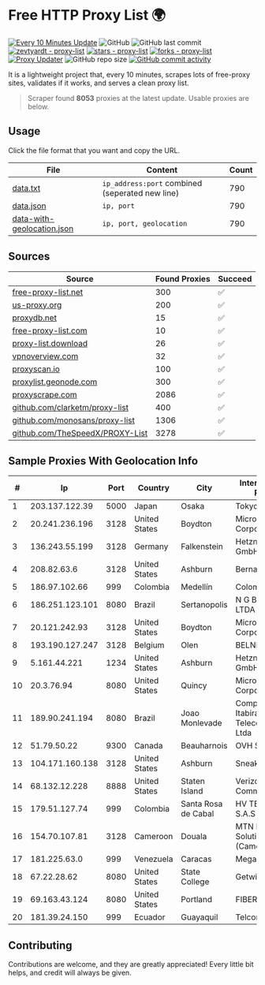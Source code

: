 
# Free HTTP Proxy List 🌍

[![Every 10 Minutes Update](https://github.com/mertguvencli/http-proxy-list/actions/workflows/main.yml/badge.svg?branch=main)](https://github.com/mertguvencli/http-proxy-list/actions/workflows/main.yml)
![GitHub](https://img.shields.io/github/license/mertguvencli/http-proxy-list)
![GitHub last commit](https://img.shields.io/github/last-commit/mertguvencli/http-proxy-list)
[![zevtyardt - proxy-list](https://img.shields.io/static/v1?label=zevtyardt&message=proxy-list&color=blue&logo=github)](https://github.com/zevtyardt/proxy-list "Go to GitHub repo")
[![stars - proxy-list](https://img.shields.io/github/stars/zevtyardt/proxy-list?style=social)](https://github.com/zevtyardt/proxy-list)
[![forks - proxy-list](https://img.shields.io/github/forks/zevtyardt/proxy-list?style=social)](https://github.com/zevtyardt/proxy-list)
[![Proxy Updater](https://github.com/zevtyardt/proxy-list/workflows/Proxy%20Updater/badge.svg)](https://github.com/zevtyardt/proxy-list/actions?query=workflow:"Proxy+Updater")
![GitHub repo size](https://img.shields.io/github/repo-size/zevtyardt/proxy-list)
[![GitHub commit activity](https://img.shields.io/github/commit-activity/m/zevtyardt/proxy-list?logo=commits)](https://github.com/zevtyardt/proxy-list/commits/main)

It is a lightweight project that, every 10 minutes, scrapes lots of free-proxy sites, validates if it works, and serves a clean proxy list.

> Scraper found **8053** proxies at the latest update. Usable proxies are below.

## Usage

Click the file format that you want and copy the URL.

|File|Content|Count|
|----|-------|-----|
|[data.txt](https://raw.githubusercontent.com/mertguvencli/http-proxy-list/main/proxy-list/data.txt)|`ip_address:port` combined (seperated new line)|790|
|[data.json](https://raw.githubusercontent.com/mertguvencli/http-proxy-list/main/proxy-list/data.json)|`ip, port`|790|
|[data-with-geolocation.json](https://raw.githubusercontent.com/mertguvencli/http-proxy-list/main/proxy-list/data-with-geolocation.json)|`ip, port, geolocation`|790|

## Sources

|Source|Found Proxies|Succeed|
|------|-------------|-------|
|[free-proxy-list.net](https://free-proxy-list.net)|300|✅|
|[us-proxy.org](https://www.us-proxy.org)|200|✅|
|[proxydb.net](http://proxydb.net)|15|✅|
|[free-proxy-list.com](https://free-proxy-list.com/?page=&port=&type%5B%5D=http&type%5B%5D=https&up_time=0&search=Search)|10|✅|
|[proxy-list.download](https://www.proxy-list.download/HTTP)|26|✅|
|[vpnoverview.com](https://vpnoverview.com/privacy/anonymous-browsing/free-proxy-servers)|32|✅|
|[proxyscan.io](https://www.proxyscan.io)|100|✅|
|[proxylist.geonode.com](https://proxylist.geonode.com/api/proxy-list?limit=300&page=1&sort_by=lastChecked&sort_type=desc&protocols=http,https)|300|✅|
|[proxyscrape.com](https://api.proxyscrape.com/v2/?request=displayproxies&protocol=http&timeout=10000&country=all&ssl=all&anonymity=all)|2086|✅|
|[github.com/clarketm/proxy-list](https://raw.githubusercontent.com/clarketm/proxy-list/master/proxy-list-raw.txt)|400|✅|
|[github.com/monosans/proxy-list](https://raw.githubusercontent.com/monosans/proxy-list/main/proxies/http.txt)|1306|✅|
|[github.com/TheSpeedX/PROXY-List](https://raw.githubusercontent.com/TheSpeedX/PROXY-List/master/http.txt)|3278|✅|


## Sample Proxies With Geolocation Info

|#|Ip|Port|Country|City|Internet Service Provider|
|-|--|----|-------|----|-------------------------|
|1|203.137.122.39|5000|Japan|Osaka|TokyoNet|
|2|20.241.236.196|3128|United States|Boydton|Microsoft Corporation|
|3|136.243.55.199|3128|Germany|Falkenstein|Hetzner Online GmbH|
|4|208.82.63.6|3128|United States|Ashburn|Bernardi Sounds|
|5|186.97.102.66|999|Colombia|Medellín|Colombia Móvil|
|6|186.251.123.101|8080|Brazil|Sertanopolis|N G B Pires & CIA LTDA|
|7|20.121.242.93|3128|United States|Boydton|Microsoft Corporation|
|8|193.190.127.247|3128|Belgium|Olen|BELNET|
|9|5.161.44.221|1234|United States|Ashburn|Hetzner Online GmbH|
|10|20.3.76.94|8080|United States|Quincy|Microsoft Corporation|
|11|189.90.241.194|8080|Brazil|Joao Monlevade|Companhia Itabirana Telecomunicações Ltda|
|12|51.79.50.22|9300|Canada|Beauharnois|OVH SAS|
|13|104.171.160.138|3128|United States|Ashburn|Sneaker Server|
|14|68.132.12.228|8888|United States|Staten Island|Verizon Communications|
|15|179.51.127.74|999|Colombia|Santa Rosa de Cabal|HV TELEVISION S.A.S|
|16|154.70.107.81|3128|Cameroon|Douala|MTN Network Solutions (Cameroon)|
|17|181.225.63.0|999|Venezuela|Caracas|Megadatta, C.A.|
|18|67.22.28.62|8080|United States|State College|Getwireless.net|
|19|69.163.43.124|8080|United States|Portland|FIBERFI|
|20|181.39.24.150|999|Ecuador|Guayaquil|Telconet S.A|



## Contributing

Contributions are welcome, and they are greatly appreciated! Every
little bit helps, and credit will always be given.

